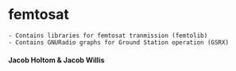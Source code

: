 # femtosat
    - Contains libraries for femtosat tranmission (femtolib)
    - Contains GNURadio graphs for Ground Station operation (GSRX)

#### Jacob Holtom & Jacob Willis
